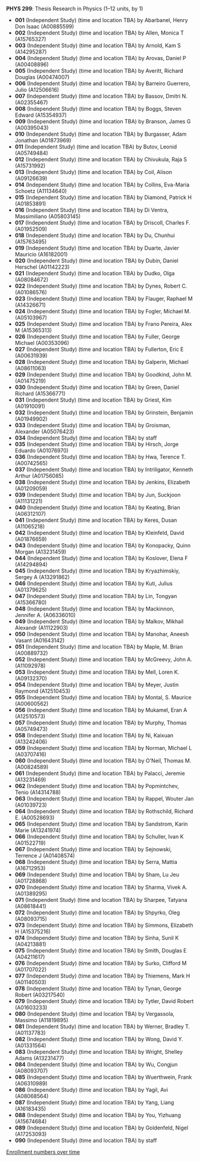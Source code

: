 **PHYS 299**: Thesis Research in Physics (1–12 units, by 1)

- **001** (Independent Study) (time and location TBA) by Abarbanel, Henry Don Isaac (A00885599)
- **002** (Independent Study) (time and location TBA) by Allen, Monica T (A15765327)
- **003** (Independent Study) (time and location TBA) by Arnold, Kam S (A14295287)
- **004** (Independent Study) (time and location TBA) by Arovas, Daniel P (A00408896)
- **005** (Independent Study) (time and location TBA) by Averitt, Richard Douglas (A00474007)
- **006** (Independent Study) (time and location TBA) by Barreiro Guerrero, Julio (A12506616)
- **007** (Independent Study) (time and location TBA) by Bassov, Dmitri N. (A02355467)
- **008** (Independent Study) (time and location TBA) by Boggs, Steven Edward (A15354937)
- **009** (Independent Study) (time and location TBA) by Branson, James G (A00395043)
- **010** (Independent Study) (time and location TBA) by Burgasser, Adam Jonathan (A01873969)
- **011** (Independent Study) (time and location TBA) by Butov, Leonid (A05749484)
- **012** (Independent Study) (time and location TBA) by Chivukula, Raja S (A15731992)
- **013** (Independent Study) (time and location TBA) by Coil, Alison (A09126639)
- **014** (Independent Study) (time and location TBA) by Collins, Eva-Maria Schoetz (A11134640)
- **015** (Independent Study) (time and location TBA) by Diamond, Patrick H (A01853891)
- **016** (Independent Study) (time and location TBA) by Di Ventra, Massimiliano (A05803145)
- **017** (Independent Study) (time and location TBA) by Driscoll, Charles F. (A01952509)
- **018** (Independent Study) (time and location TBA) by Du, Chunhui (A15763495)
- **019** (Independent Study) (time and location TBA) by Duarte, Javier Mauricio (A16182001)
- **020** (Independent Study) (time and location TBA) by Dubin, Daniel Herschel (A01142223)
- **021** (Independent Study) (time and location TBA) by Dudko, Olga (A08084672)
- **022** (Independent Study) (time and location TBA) by Dynes, Robert C. (A01086576)
- **023** (Independent Study) (time and location TBA) by Flauger, Raphael M (A14326671)
- **024** (Independent Study) (time and location TBA) by Fogler, Michael M. (A05103967)
- **025** (Independent Study) (time and location TBA) by Frano Pereira, Alex M (A15365313)
- **026** (Independent Study) (time and location TBA) by Fuller, George Michael (A00353096)
- **027** (Independent Study) (time and location TBA) by Fullerton, Eric E (A00631939)
- **028** (Independent Study) (time and location TBA) by Galperin, Michael (A08611063)
- **029** (Independent Study) (time and location TBA) by Goodkind, John M. (A01475219)
- **030** (Independent Study) (time and location TBA) by Green, Daniel Richard (A15366771)
- **031** (Independent Study) (time and location TBA) by Griest, Kim (A01910091)
- **032** (Independent Study) (time and location TBA) by Grinstein, Benjamin (A01949902)
- **033** (Independent Study) (time and location TBA) by Groisman, Alexander (A05076423)
- **034** (Independent Study) (time and location TBA) by staff
- **035** (Independent Study) (time and location TBA) by Hirsch, Jorge Eduardo (A01076970)
- **036** (Independent Study) (time and location TBA) by Hwa, Terence T. (A00742565)
- **037** (Independent Study) (time and location TBA) by Intriligator, Kenneth Arthur (A01756085)
- **038** (Independent Study) (time and location TBA) by Jenkins, Elizabeth (A01209059)
- **039** (Independent Study) (time and location TBA) by Jun, Suckjoon (A11131221)
- **040** (Independent Study) (time and location TBA) by Keating, Brian (A06312107)
- **041** (Independent Study) (time and location TBA) by Keres, Dusan (A11065218)
- **042** (Independent Study) (time and location TBA) by Kleinfeld, David (A01876659)
- **043** (Independent Study) (time and location TBA) by Konopacky, Quinn Morgan (A13231459)
- **044** (Independent Study) (time and location TBA) by Koslover, Elena F (A14294894)
- **045** (Independent Study) (time and location TBA) by Kryazhimskiy, Sergey A (A13291862)
- **046** (Independent Study) (time and location TBA) by Kuti, Julius (A01379625)
- **047** (Independent Study) (time and location TBA) by Lin, Tongyan (A15366780)
- **048** (Independent Study) (time and location TBA) by Mackinnon, Jennifer A. (A06336010)
- **049** (Independent Study) (time and location TBA) by Malkov, Mikhail Alexandr (A11122903)
- **050** (Independent Study) (time and location TBA) by Manohar, Aneesh Vasant (A01643142)
- **051** (Independent Study) (time and location TBA) by Maple, M. Brian (A00889732)
- **052** (Independent Study) (time and location TBA) by McGreevy, John A. (A11092978)
- **053** (Independent Study) (time and location TBA) by Mell, Loren K. (A09132370)
- **054** (Independent Study) (time and location TBA) by Meyer, Justin Raymond (A12510453)
- **055** (Independent Study) (time and location TBA) by Montal, S. Maurice (A00600562)
- **056** (Independent Study) (time and location TBA) by Mukamel, Eran A (A12510573)
- **057** (Independent Study) (time and location TBA) by Murphy, Thomas (A05749473)
- **058** (Independent Study) (time and location TBA) by Ni, Kaixuan (A13242406)
- **059** (Independent Study) (time and location TBA) by Norman, Michael L (A03707416)
- **060** (Independent Study) (time and location TBA) by O'Neil, Thomas M. (A00824589)
- **061** (Independent Study) (time and location TBA) by Palacci, Jeremie (A13231469)
- **062** (Independent Study) (time and location TBA) by Popmintchev, Tenio (A14314788)
- **063** (Independent Study) (time and location TBA) by Rappel, Wouter Jan (A01039723)
- **064** (Independent Study) (time and location TBA) by Rothschild, Richard E. (A00528693)
- **065** (Independent Study) (time and location TBA) by Sandstrom, Karin Marie (A13241974)
- **066** (Independent Study) (time and location TBA) by Schuller, Ivan K (A01522719)
- **067** (Independent Study) (time and location TBA) by Sejnowski, Terrence J (A01408574)
- **068** (Independent Study) (time and location TBA) by Serra, Mattia (A16712953)
- **069** (Independent Study) (time and location TBA) by Sham, Lu Jeu (A01728868)
- **070** (Independent Study) (time and location TBA) by Sharma, Vivek A. (A01389295)
- **071** (Independent Study) (time and location TBA) by Sharpee, Tatyana (A08618441)
- **072** (Independent Study) (time and location TBA) by Shpyrko, Oleg (A08093715)
- **073** (Independent Study) (time and location TBA) by Simmons, Elizabeth H (A15375216)
- **074** (Independent Study) (time and location TBA) by Sinha, Sunil K (A04213881)
- **075** (Independent Study) (time and location TBA) by Smith, Douglas E (A04211617)
- **076** (Independent Study) (time and location TBA) by Surko, Clifford M (A01707022)
- **077** (Independent Study) (time and location TBA) by Thiemens, Mark H (A01140503)
- **078** (Independent Study) (time and location TBA) by Tynan, George Robert (A03217540)
- **079** (Independent Study) (time and location TBA) by Tytler, David Robert (A01603233)
- **080** (Independent Study) (time and location TBA) by Vergassola, Massimo (A11819895)
- **081** (Independent Study) (time and location TBA) by Werner, Bradley T. (A01137783)
- **082** (Independent Study) (time and location TBA) by Wong, David Y. (A01331564)
- **083** (Independent Study) (time and location TBA) by Wright, Shelley Adams (A13231477)
- **084** (Independent Study) (time and location TBA) by Wu, Congjun (A08093707)
- **085** (Independent Study) (time and location TBA) by Wuerthwein, Frank (A06310989)
- **086** (Independent Study) (time and location TBA) by Yagil, Avi (A08068564)
- **087** (Independent Study) (time and location TBA) by Yang, Liang (A16183435)
- **088** (Independent Study) (time and location TBA) by You, Yizhuang (A15674684)
- **089** (Independent Study) (time and location TBA) by Goldenfeld, Nigel (A17253093)
- **090** (Independent Study) (time and location TBA) by staff

[Enrollment numbers over time](./PHYS299.tsv)

